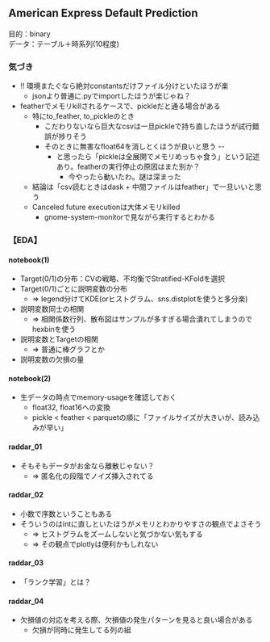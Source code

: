 ## American Express Default Prediction 
目的：binary<br>
データ：テーブル＋時系列(10程度)

### 気づき
* !! 環境またぐなら絶対constantsだけファイル分けといたほうが楽
    * jsonより普通に.pyでimportしたほうが楽じゃね？
* featherでメモリkillされるケースで、pickleだと通る場合がある
    * 特にto_feather, to_pickleのとき
        * こだわりないなら巨大なcsvは一旦pickleで持ち直したほうが試行錯誤が捗りそう
        * そのときに無害なfloat64を消しとくほうが良いと思う --
            * と思ったら「pickleは全展開でメモリめっちゃ食う」という記述あり。featherの実行停止の原因はまた別か？
                * 今やったら動いたわ。謎は深まった
    * 結論は「csv読むときはdask + 中間ファイルはfeather」で一旦いいと思う
    * Canceled future executionは大体メモリkilled
        * gnome-system-monitorで見ながら実行するとわかる

### 【EDA】
#### notebook(1)
* Target(0/1)の分布：CVの戦略、不均衡でStratified-KFoldを選択
* Target(0/1)ごとに説明変数の分布 
    * => legend分けてKDE(orヒストグラム、sns.distplotを使うと多分楽)
* 説明変数同士の相関 
    * => 相関係数行列、散布図はサンプルが多すぎる場合潰れてしまうのでhexbinを使う
* 説明変数とTargetの相関
    * => 普通に棒グラフとか
* 説明変数の欠損の量


#### notebook(2)
* 生データの時点でmemory-usageを確認しておく
    * float32, float16への変換
    * pickle < feather < parquetの順に「ファイルサイズが大きいが、読み込みが早い」

#### raddar_01
* そもそもデータがお金なら離散じゃない？
    * => 匿名化の段階でノイズ挿入されてる

#### raddar_02
* 小数で序数ということもある
* そういうのはintに直しといたほうがメモリとわかりやすさの観点でよさそう
    * => ヒストグラムをズームしないと気づかない気もする
    * => その観点でplotlyは便利かもしれない

#### raddar_03
* 「ランク学習」とは？

#### raddar_04
* 欠損値の対応を考える際、欠損値の発生パターンを見ると良い場合がある
    * 欠損が同時に発生してる列の組
